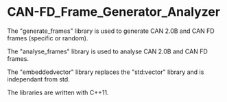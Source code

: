 # CAN-FD_Frame_Generator_Analyzer
The "generate_frames" library is used to generate CAN 2.0B and CAN FD frames (specific or random).

The "analyse_frames" library is used to analyse CAN 2.0B and CAN FD frames.

The "embeddedvector" library replaces the "std:vector" library and is independant from std.

The libraries are written with C++11.
